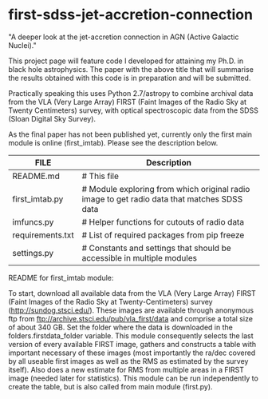 # first-sdss-jet-accretion-connection
"A deeper look at the jet-accretion connection in AGN (Active Galactic
Nuclei)."

This project page will feature code I developed for attaining my Ph.D. in
black hole astrophysics. The paper with the above title that will
summarise the results obtained with this code is in preparation and
will be submitted.

Practically speaking this uses Python 2.7/astropy to combine archival data from the VLA (Very Large Array) FIRST (Faint Images of the Radio Sky at Twenty Centimeters) survey, with optical spectroscopic data from the SDSS (Sloan Digital Sky Survey).

As the final paper has not been published yet, currently only the first main module is online (first_imtab). Please see the description below. 


|FILE | Description |
| --- | --- |
|README.md           | # This file|
|first_imtab.py       |# Module exploring from which original radio image to get radio data that matches SDSS data|
|imfuncs.py           |# Helper functions for cutouts of radio data|
|requirements.txt     |# List of required packages from pip freeze|
|settings.py          |# Constants and settings that should be accessible in multiple modules|



README for first_imtab module:

To start, download all available data from the VLA (Very Large
Array) FIRST (Faint Images of the Radio Sky at Twenty-Centimeters)
survey (http://sundog.stsci.edu/). These images are available through anonymous ftp from
ftp://archive.stsci.edu/pub/vla_first/data and comprise a total
size of about 340 GB. Set the folder where the data is downloaded in
the folders.firstdata_folder variable. This module consequently selects the last version of every available
FIRST image, gathers and constructs a table with important necessary
of these images (most importantly the ra/dec covered by all useable first images as
well as the RMS as estimated by the survey itself). Also does a new estimate for RMS from multiple areas in a FIRST image
(needed later for statistics). This module can be run independently to create the table, but is also called from main module (first.py).
